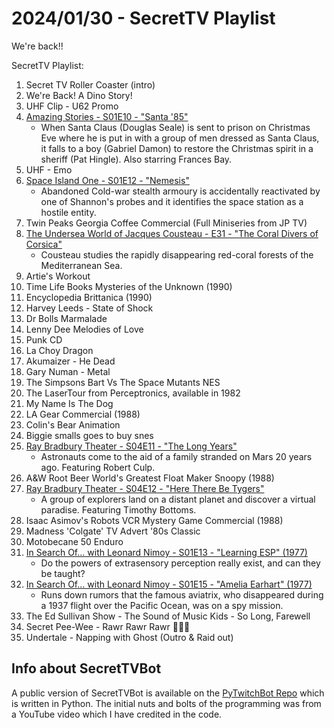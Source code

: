 # 2024/01/30 - SecretTV Playlist

We're back!!

SecretTV Playlist:
1. Secret TV Roller Coaster (intro)
2. We're Back!  A Dino Story!
3. UHF Clip - U62 Promo
4. [Amazing Stories - S01E10 - "Santa '85"](https://en.wikipedia.org/wiki/Amazing_Stories_(1985_TV_series)#Season_1_(1985%E2%80%9386))
   - When Santa Claus (Douglas Seale) is sent to prison on Christmas Eve where he is put in with a group of men dressed as Santa Claus, it falls to a boy (Gabriel Damon) to restore the Christmas spirit in a sheriff (Pat Hingle).  Also starring Frances Bay.
5. UHF - Emo
6. [Space Island One - S01E12 - "Nemesis"](https://en.wikipedia.org/wiki/Space_Island_One)
   -  Abandoned Cold-war stealth armoury is accidentally reactivated by one of Shannon's probes and it identifies the space station as a hostile entity.
7. Twin Peaks Georgia Coffee Commercial (Full Miniseries from JP TV)
8. [The Undersea World of Jacques Cousteau - E31 - "The Coral Divers of Corsica"](https://en.wikipedia.org/wiki/The_Undersea_World_of_Jacques_Cousteau)
   - Cousteau studies the rapidly disappearing red-coral forests of the Mediterranean Sea.
9. Artie's Workout
10. Time Life Books Mysteries of the Unknown (1990)
11. Encyclopedia Brittanica (1990)
12. Harvey Leeds - State of Shock
13. Dr Bolls Marmalade
14. Lenny Dee Melodies of Love
15. Punk CD
16. La Choy Dragon
17. Akumaizer - He Dead
18. Gary Numan - Metal
19. The Simpsons Bart Vs The Space Mutants NES
20. The LaserTour from Perceptronics, available in 1982
21. My Name Is The Dog
22. LA Gear Commercial (1988)
23. Colin's Bear Animation
24. Biggie smalls goes to buy snes
25. [Ray Bradbury Theater - S04E11 - "The Long Years"](https://en.wikipedia.org/wiki/List_of_Ray_Bradbury_Theater_episodes#Season_4_(1990))
    - Astronauts come to the aid of a family stranded on Mars 20 years ago. Featuring Robert Culp.
26. A&W Root Beer World's Greatest Float Maker Snoopy (1988)
27. [Ray Bradbury Theater - S04E12 - "Here There Be Tygers"](https://en.wikipedia.org/wiki/List_of_Ray_Bradbury_Theater_episodes#Season_4_(1990))
    - A group of explorers land on a distant planet and discover a virtual paradise. Featuring Timothy Bottoms.
28. Isaac Asimov's Robots VCR Mystery Game Commercial (1988)
29. Madness 'Colgate' TV Advert '80s Classic
30. Motobecane 50 Enduro
31. [In Search Of... with Leonard Nimoy - S01E13 - "Learning ESP" (1977)](https://en.wikipedia.org/wiki/In_Search_of..._(TV_series)#Season_1_(1977))
    - Do the powers of extrasensory perception really exist, and can they be taught?
32. [In Search Of... with Leonard Nimoy - S01E15 - "Amelia Earhart" (1977)](https://en.wikipedia.org/wiki/In_Search_of..._(TV_series)#Season_1_(1977))
    -  Runs down rumors that the famous aviatrix, who disappeared during a 1937 flight over the Pacific Ocean, was on a spy mission.
33. The Ed Sullivan Show - The Sound of Music Kids - So Long, Farewell
34. Secret Pee-Wee - Rawr Rawr Rawr 🐊🐊🐊
35. Undertale - Napping with Ghost (Outro & Raid out)


## Info about SecretTVBot

A public version of SecretTVBot is available on the [PyTwitchBot Repo](https://github.com/awbored/PyTwitchBot) which is written in Python.  The initial nuts and bolts of the programming was from a YouTube video which I have credited in the code.

